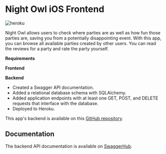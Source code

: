 # Night Owl iOS Frontend

![heroku](https://github.com/juntaolei/night-owl-backend/workflows/Heroku%20CI/badge.svg)

Night Owl allows users to check where parties are as well as how fun those parties are,
saving you from a potentially disappointing event. With this app, you can browse all available
parties created by other users. You can read the reviews for a party and rate the party
yourself.

**Requirements**

**Frontend**

**Backend**

* Created a Swagger API documentation.
* Added a relational database schema with SQLAlchemy.
* Added application endpoints with at least one GET, POST, and DELETE requests that interface with the database.
* Deployed to Heroku.

This app's backend is available on this [GitHub repository](https://github.com/juntaolei/night-owl-backend).

## Documentation

The backend API documentation is available on [SwaggerHub](https://app.swaggerhub.com/apis-docs/juntaolei/night-owl/1.0.0).
